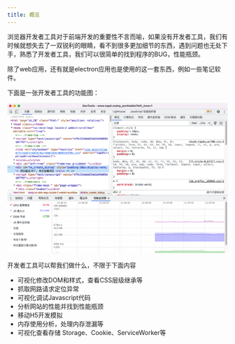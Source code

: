 ```yaml
---
title: 概览
---
```


浏览器开发者工具对于前端开发的重要性不言而喻，如果没有开发者工具，我们有时候就想失去了一双锐利的眼睛，看不到很多更加细节的东西，遇到问题也无处下手，熟悉了开发者工具，我们可以很简单的找到程序的BUG，性能瓶颈。

除了web应用，还有就是electron应用也是使用的这一套东西，例如一些笔记软件。

下面是一张开发者工具的功能图：

![vtf7m](../images/vtf7m.png)

开发者工具可以帮我们做什么，不限于下面内容

- 可视化修改DOM和样式，查看CSS层级继承等
- 抓取网路请求定位异常
- 可视化调试Javascript代码
- 分析网站的性能并找到性能瓶颈
- 移动H5开发模拟
- 内存使用分析，处理内存泄漏等
- 可视化查看存储 Storage、Cookie、ServiceWorker等
